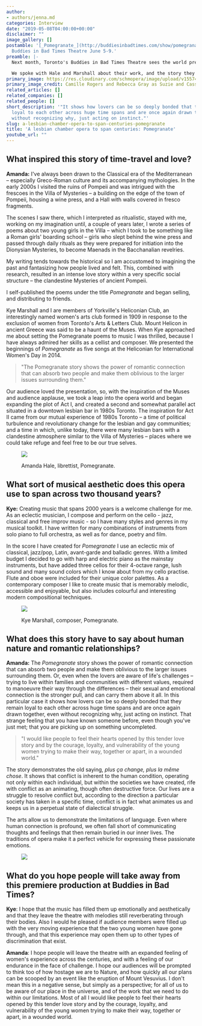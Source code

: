 ```yaml
---
author:
- authors/jenna.md
categories: Interview
date: "2019-05-08T04:00:00+00:00"
disclaimer: ""
image_gallery: []
postamble: '[_Pomegranate_](http://buddiesinbadtimes.com/show/pomegranate/) runs at
  Buddies in Bad Times Theatre June 5-9.'
preamble: |-
  Next month, Toronto's Buddies in Bad Times Theatre sees the world premiere of [_Pomegranate_](http://buddiesinbadtimes.com/show/pomegranate/), the lesbian chamber opera by Kye Marshall and Amanda Hale. The story of time-travel and love is directed by Michael Mori, and runs June 5-9.

  We spoke with Hale and Marshall about their work, and the story they hope to tell with _Pomegranate_.
primary_image: https://res.cloudinary.com/schmopera/image/upload/v1557424860/media/2019/05/sqPOM.jpg
primary_image_credit: Camille Rogers and Rebecca Gray as Suzie and Cass in Pomegranate.
related_articles: []
related_companies: []
related_people: []
short_description: '"It shows how lovers can be so deeply bonded that they remain
  loyal to each other across huge time spans and are once again drawn together, even
  without recognizing why, just acting on instinct."'
slug: a-lesbian-chamber-opera-to-span-centuries-pomegranate
title: 'A lesbian chamber opera to span centuries: Pomegranate'
youtube_url: ""
---
```

## What inspired this story of time-travel and love?

**Amanda:** I've always been drawn to the Classical era of the Mediterranean – especially Greco-Roman culture and its accompanying mythologies. In the early 2000s I visited the ruins of Pompeii and was intrigued with the frescoes in the Villa of Mysteries – a building on the edge of the town of Pompeii, housing a wine press, and a Hall with walls covered in fresco fragments.

The scenes I saw there, which I interpreted as ritualistic, stayed with me, working on my imagination until, a couple of years later, I wrote a series of poems about two young girls in the Villa – which I took to be something like a Roman girls' boarding school – girls who slept behind the wine press and passed through daily rituals as they were prepared for initiation into the Dionysian Mysteries, to become Maenads in the Bacchanalian revelries.

My writing tends towards the historical so I am accustomed to imagining the past and fantasizing how people lived and felt. This, combined with research, resulted in an intense love story within a very specific social structure – the clandestine Mysteries of ancient Pompeii.

I self-published the poems under the title _Pomegranate_ and began selling, and distributing to friends.

Kye Marshall and I are members of Yorkville's Heliconian Club, an interestingly named women's arts club formed in 1909 in response to the exclusion of women from Toronto's Arts & Letters Club. Mount Helicon in ancient Greece was said to be a haunt of the Muses. When Kye approached me about setting the Pomegranate poems to music I was thrilled, because I have always admired her skills as a cellist and composer. We presented the beginnings of _Pomegranate_ as five songs at the Heliconian for International Women's Day in 2014.

>"The Pomegranate story shows the power of romantic connection that can absorb two people and make them oblivious to the larger issues surrounding them."

Our audience loved the presentation, so, with the inspiration of the Muses and audience applause, we took a leap into the opera world and began expanding the plot of Act I, and created a second and somewhat parallel act situated in a downtown lesbian bar in 1980s Toronto. The inspiration for Act II came from our mutual experience of 1980s Toronto – a time of political turbulence and revolutionary change for the lesbian and gay communities; and a time in which, unlike today, there were many lesbian bars with a clandestine atmosphere similar to the Villa of Mysteries – places where we could take refuge and feel free to be our true selves.

<figure data-type="image">

![](https://res.cloudinary.com/schmopera/image/upload/v1557425024/media/2019/05/Amanda%20by%20Pyx%20-%20Copy.jpg)

<figcaption>Amanda Hale, librettist, Pomegranate.</figcaption>

</figure>

## What sort of musical aesthetic does this opera use to span across two thousand years?

**Kye:** Creating music that spans 2000 years is a welcome challenge for me. As an eclectic musician, I compose and perform on the cello - jazz, classical and free improv music - so I have many styles and genres in my musical toolkit. I have written for many combinations of instruments from solo piano to full orchestra, as well as for dance, poetry and film.

In the score I have created for _Pomegranate_ I use an eclectic mix of classical, jazz/pop, Latin, avant-garde and balladic genres. With a limited budget I decided to go with harp and electric piano as the mainstay instruments, but have added three cellos for their 4-octave range, lush sound and many sound colors which I know about from my cello practise.  Flute and oboe were included for their unique color palettes. As a contemporary composer I like to create music that is memorably melodic, accessible and enjoyable, but also includes colourful and interesting modern compositional techniques.

<figure data-type="image">

![](https://res.cloudinary.com/schmopera/image/upload/v1557425011/media/2019/05/KYE%20pic%20cello-promo.jpg)

<figcaption>Kye Marshall, composer, Pomegranate.</figcaption>

</figure>

## What does this story have to say about human nature and romantic relationships?

**Amanda:** The _Pomegranate_ story shows the power of romantic connection that can absorb two people and make them oblivious to the larger issues surrounding them. Or, even when the lovers are aware of life's challenges – trying to live within families and communities with different values, required to manoeuvre their way through the differences – their sexual and emotional connection is the stronger pull, and can carry them above it all. In this particular case it shows how lovers can be so deeply bonded that they remain loyal to each other across huge time spans and are once again drawn together, even without recognizing why, just acting on instinct. That strange feeling that you have known someone before, even though you've just met; that you are picking up on something uncompleted.

>"I would like people to feel their hearts opened by this tender love story and by the courage, loyalty, and vulnerability of the young women trying to make their way, together or apart, in a wounded world."

The story demonstrates the old saying, _plus ça change, plus la même chose_. It shows that conflict is inherent to the human condition, operating not only within each individual, but within the societies we have created, rife with conflict as an animating, though often destructive force. Our lives are a struggle to resolve conflict but, according to the direction a particular society has taken in a specific time, conflict is in fact what animates us and keeps us in a perpetual state of dialectical struggle.

The arts allow us to demonstrate the limitations of language. Even where human connection is profound, we often fall short of communicating thoughts and feelings that then remain buried in our inner lives. The traditions of opera make it a perfect vehicle for expressing these passionate emotions.

<figure data-type="image">

![](https://res.cloudinary.com/schmopera/image/upload/v1557424937/media/2019/05/PomegranatePOSTER.jpg)

</figure>

## What do you hope people will take away from this premiere production at Buddies in Bad Times?

**Kye**: I hope that the music has filled them up emotionally and aesthetically and that they leave the theatre with melodies still reverberating through their bodies. Also I would he pleased if audience members were filled up with the very moving experience that the two young women have gone through, and that this experience may open them up to other types of discrimination that exist.

**Amanda**: I hope people will leave the theatre with an expanded feeling of women's experience across the centuries, and with a feeling of our endurance in the face of challenge. I hope our audiences will be prompted to think too of how hostage we are to Nature, and how quickly all our plans can be scooped by an event like the eruption of Mount Vesuvius. I don't mean this in a negative sense, but simply as a perspective; for all of us to be aware of our place in the universe, and of the work that we need to do within our limitations. Most of all I would like people to feel their hearts opened by this tender love story and by the courage, loyalty, and vulnerability of the young women trying to make their way, together or apart, in a wounded world.